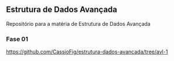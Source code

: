 ## Estrutura de Dados Avançada
Repositório para a matéria de Estrutura de Dados Avançada

### Fase 01
https://github.com/CassioFig/estrutura-dados-avancada/tree/avl-1
